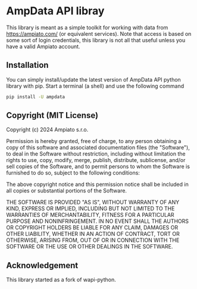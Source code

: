 # AmpData API libray

This library is meant as a simple toolkit for working with data from
https://ampiato.com/ (or equivalent services).  Note that access
is based on some sort of login credentials, this library is not all
that useful unless you have a valid Ampiato account.

## Installation

You can simply install/update the latest version of AmpData API python
library with pip.
Start a terminal (a shell) and use the following command

```bash
pip install -U ampdata
```

## Copyright (MIT License)

Copyright (c) 2024 Ampiato s.r.o.

Permission is hereby granted, free of charge, to any person obtaining a copy
of this software and associated documentation files (the "Software"), to deal
in the Software without restriction, including without limitation the rights
to use, copy, modify, merge, publish, distribute, sublicense, and/or sell
copies of the Software, and to permit persons to whom the Software is
furnished to do so, subject to the following conditions:

The above copyright notice and this permission notice shall be included in all
copies or substantial portions of the Software.

THE SOFTWARE IS PROVIDED "AS IS", WITHOUT WARRANTY OF ANY KIND, EXPRESS OR
IMPLIED, INCLUDING BUT NOT LIMITED TO THE WARRANTIES OF MERCHANTABILITY,
FITNESS FOR A PARTICULAR PURPOSE AND NONINFRINGEMENT. IN NO EVENT SHALL THE
AUTHORS OR COPYRIGHT HOLDERS BE LIABLE FOR ANY CLAIM, DAMAGES OR OTHER
LIABILITY, WHETHER IN AN ACTION OF CONTRACT, TORT OR OTHERWISE, ARISING FROM,
OUT OF OR IN CONNECTION WITH THE SOFTWARE OR THE USE OR OTHER DEALINGS IN THE
SOFTWARE.

## Acknowledgement

This library started as a fork of wapi-python.
